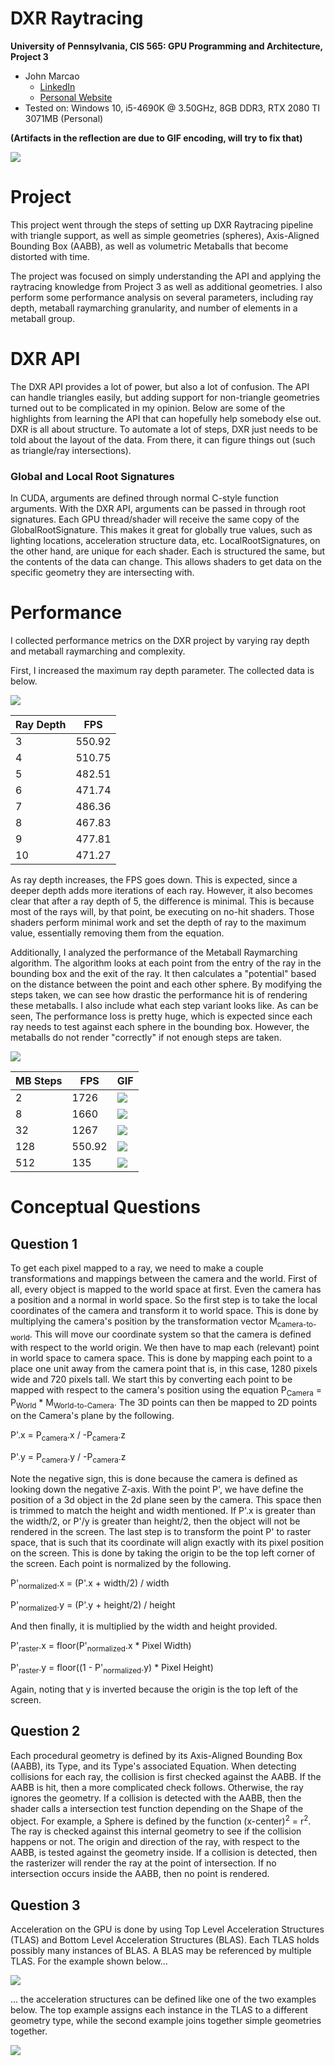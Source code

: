 DXR Raytracing
================

**University of Pennsylvania, CIS 565: GPU Programming and Architecture, Project 3**

* John Marcao
  * [LinkedIn](https://www.linkedin.com/in/jmarcao/)
  * [Personal Website](https://jmarcao.github.io)
* Tested on: Windows 10, i5-4690K @ 3.50GHz, 8GB DDR3, RTX 2080 TI 3071MB (Personal)

<b>(Artifacts in the reflection are due to GIF encoding, will try to fix that)</b>

![](images/scene.gif)

# Project
This project went through the steps of setting up DXR Raytracing pipeline with triangle support, as well as simple geometries (spheres), Axis-Aligned Bounding Box (AABB), as well as volumetric Metaballs that become distorted with time.

The project was focused on simply understanding the API and applying the raytracing knowledge from Project 3 as well as additional geometries. I also perform some performance analysis on several parameters, including ray depth, metaball raymarching granularity, and number of elements in a metaball group.

# DXR API

The DXR API provides a lot of power, but also a lot of confusion. The API can handle triangles easily, but adding support for non-triangle geometries turned out to be complicated in my opinion. Below are some of the highlights from learning the API that can hopefully help somebody else out. DXR is all about structure. To automate a lot of steps, DXR just needs to be told about the layout of the data. From there, it can figure things out (such as triangle/ray intersections).

### Global and Local Root Signatures
In CUDA, arguments are defined through normal C-style function arguments. With the DXR API, arguments can be passed in through root signatures. Each GPU thread/shader will receive the same copy of the GlobalRootSignature. This makes it great for globally true values, such as lighting locations, acceleration structure data, etc. LocalRootSignatures, on the other hand, are unique for each shader. Each is structured the same, but the contents of the data can change. This allows shaders to get data on the specific geometry they are intersecting with. 

# Performance

I collected performance metrics on the DXR project by varying ray depth and metaball raymarching and complexity.

First, I increased the maximum ray depth parameter. The collected data is below.

![](images/raydepth_fps.png)

| Ray Depth | FPS    |
|-----------|--------|
| 3         | 550.92 |
| 4         | 510.75 |
| 5         | 482.51 |
| 6         | 471.74 |
| 7         | 486.36 |
| 8         | 467.83 |
| 9         | 477.81 |
| 10        | 471.27 |

As ray depth increases, the FPS goes down. This is expected, since a deeper depth adds more iterations of each ray. However, it also becomes clear that after a ray depth of 5, the difference is minimal. This is because most of the rays will, by that point, be executing on no-hit shaders. Those shaders perform minimal work and set the depth of ray to the maximum value, essentially removing them from the equation. 

Additionally, I analyzed the performance of the Metaball Raymarching algorithm. The algorithm looks at each point from the entry of the ray in the bounding box and the exit of the ray. It then calculates a "potential" based on the distance between the point and each other sphere. By modifying the steps taken, we can see how drastic the performance hit is of rendering these metaballs. I also include what each step variant looks like. As can be seen, The performance loss is pretty huge, which is expected since each ray needs to test against each sphere in the bounding box. However, the metaballs do not render "correctly" if not enough steps are taken. 

![](images/metablls.png)

| MB Steps | FPS    | GIF |
|----------|--------| ----|
| 2        | 1726   | ![](images/mb_2.gif) |
| 8        | 1660   | ![](images/mb_8.gif) |
| 32       | 1267   | ![](images/mb_32.gif) |
| 128      | 550.92 | ![](images/mb_128.gif) |
| 512      | 135    | ![](images/mb_512.gif) |

# Conceptual Questions

## Question 1
To get each pixel mapped to a ray, we need to make a couple transformations and mappings between the camera and the world. First of all, every object is mapped to the world space at first. Even the camera has a position and a normal in world space. So the first step is to take the local coordinates of the camera and transform it to world space. This is done by multiplying the camera's position by the transformation vector M<sub>camera-to-world</sub>.
This will move our coordinate system so that the camera is defined with respect to the world origin. We then have to map each (relevant) point in world space to camera space. This is done by mapping each point to a place one unit away from the camera point that is, in this case, 1280 pixels wide and 720 pixels tall. We start this by converting each point to be mapped with respect to the camera's position using the equation P<sub>Camera</sub> = P<sub>World</sub> * M<sub>World-to-Camera</sub>. The 3D points can then be mapped to 2D points on the Camera's plane by the following.

P'.x = P<sub>camera</sub>.x / -P<sub>camera</sub>.z

P'.y = P<sub>camera</sub>.y / -P<sub>camera</sub>.z

Note the negative sign, this is done because the camera is defined as looking down the negative Z-axis.
With the point P', we have define the position of a 3d object in the 2d plane seen by the camera. This space then is trimmed to match the height and width mentioned. If P'.x is greater than the width/2, or P'/y is greater than height/2, then the object will not be rendered in the screen.
The last step is to transform the point P' to raster space, that is such that its coordinate will align exactly with its pixel position on the screen. This is done by taking the origin to be the top left corner of the screen. Each point is normalized by the following.

P'<sub>normalized</sub>.x = (P'.x + width/2) / width

P'<sub>normalized</sub>.y = (P'.y + height/2) / height

And then finally, it is multiplied by the width and height provided.

P'<sub>raster</sub>.x = floor(P'<sub>normalized</sub>.x * Pixel Width)

P'<sub>raster</sub>.y = floor((1 - P'<sub>normalized</sub>.y) * Pixel Height)

Again, noting that y is inverted because the origin is the top left of the screen.

## Question 2
Each procedural geometry is defined by its Axis-Aligned Bounding Box (AABB), its Type, and its Type's associated Equation. When detecting collisions for each ray, the collision is first checked against the AABB. If the AABB is hit, then a more complicated check follows. Otherwise, the ray ignores the geometry. If a collision is detected with the AABB, then the shader calls a intersection test function depending on the Shape of the object. For example, a Sphere is defined by the function (x-center)<sup>2</sup> = r<sup>2</sup>. The ray is checked against this internal geometry to see if the collision happens or not. The origin and direction of the ray, with respect to the AABB, is tested against the geometry inside. If a collision is detected, then the rasterizer will render the ray at the point of intersection. If no intersection occurs inside the AABB, then no point is rendered.

## Question 3
Acceleration on the GPU is done by using Top Level Acceleration Structures (TLAS) and Bottom Level Acceleration Structures (BLAS). Each TLAS holds possibly many instances of BLAS. A BLAS may be referenced by multiple TLAS. For the example shown below...

![](images/scene.png)

... the acceleration structures can be defined like one of the two examples below. The top example assigns each instance in the TLAS to a different geometry type, while the second example joins together simple geometries together.

![](images/accel_example.png)